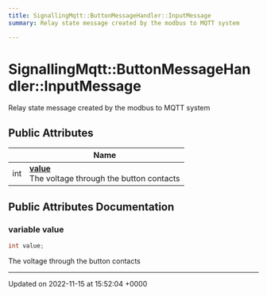 ```yaml
---
title: SignallingMqtt::ButtonMessageHandler::InputMessage
summary: Relay state message created by the modbus to MQTT system 

---
```


# SignallingMqtt::ButtonMessageHandler::InputMessage



Relay state message created by the modbus to MQTT system 

## Public Attributes

|                | Name           |
| -------------- | -------------- |
| int | **[value](/SignallingSystem-doc/vb/Classes/classSignallingMqtt_1_1ButtonMessageHandler_1_1InputMessage/#variable-value)** <br>The voltage through the button contacts  |

## Public Attributes Documentation

### variable value

```csharp
int value;
```

The voltage through the button contacts 

-------------------------------

Updated on 2022-11-15 at 15:52:04 +0000